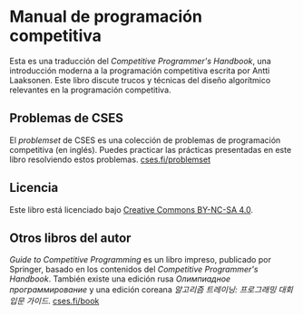 # Manual de programación competitiva

Esta es una traducción del _Competitive Programmer's Handbook_, una introducción moderna a la programación competitiva escrita por Antti Laaksonen. Este libro discute trucos y técnicas del diseño algorítmico relevantes en la programación competitiva.

## Problemas de CSES

El _problemset_ de CSES es una colección de problemas de programación competitiva (en inglés). Puedes practicar las prácticas presentadas en este libro resolviendo estos problemas. [cses.fi/problemset](https://cses.fi/problemset/)

<!-- ## Cómo compilar
De momento, los comandos que han servido en pruebas han sido:
```
pdflatex book.tex
makeindex book.idx
pdflatex book.tex
```
(Sí, el primer comando se debe ejecutar una vez más al final) -->

## Licencia

Este libro está licenciado bajo [Creative Commons BY-NC-SA 4.0](https://creativecommons.org/licenses/by-nc-sa/4.0/deed.es).

## Otros libros del autor

_Guide to Competitive Programming_ es un libro impreso, publicado por Springer, basado en los contenidos del _Competitive Programmer's Handbook_. También existe una edición rusa _Олимпиадное программирование_ y una edición coreana _알고리즘 트레이닝: 프로그래밍 대회 입문 가이드_. [cses.fi/book](https://cses.fi/book/)
